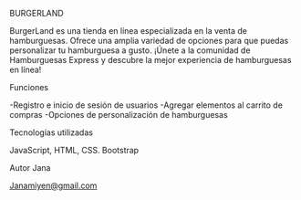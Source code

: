 BURGERLAND

BurgerLand es una tienda en línea especializada en la venta de hamburguesas. Ofrece una amplia variedad de opciones para que puedas personalizar tu hamburguesa a gusto. 
¡Únete a la comunidad de Hamburguesas Express y descubre la mejor experiencia de hamburguesas en línea!

Funciones

-Registro e inicio de sesión de usuarios
-Agregar elementos al carrito de compras
-Opciones de personalización de hamburguesas

Tecnologías utilizadas

JavaScript, HTML, CSS. Bootstrap

Autor
Jana

Janamiyen@gmail.com
